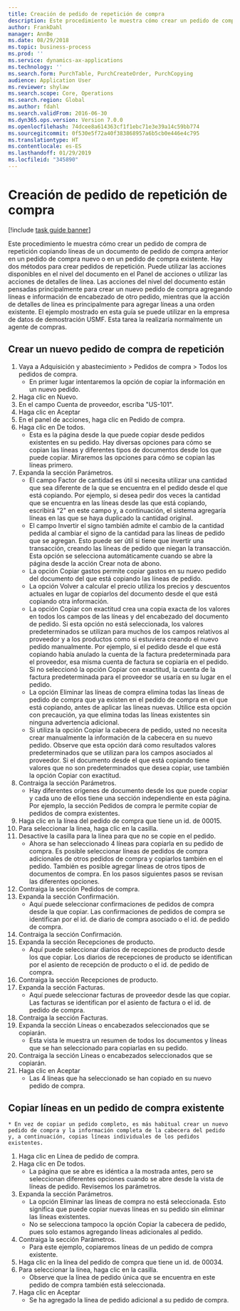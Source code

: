 ```yaml
---
title: Creación de pedido de repetición de compra
description: Este procedimiento le muestra cómo crear un pedido de compra de repetición copiando líneas de un documento de pedido de compra anterior en un pedido de compra nuevo o en un pedido de compra existente.
author: FrankDahl
manager: AnnBe
ms.date: 08/29/2018
ms.topic: business-process
ms.prod: ''
ms.service: dynamics-ax-applications
ms.technology: ''
ms.search.form: PurchTable, PurchCreateOrder, PurchCopying
audience: Application User
ms.reviewer: shylaw
ms.search.scope: Core, Operations
ms.search.region: Global
ms.author: fdahl
ms.search.validFrom: 2016-06-30
ms.dyn365.ops.version: Version 7.0.0
ms.openlocfilehash: 74dcee8a614363cf1f1ebc71e3e39a14c59bb774
ms.sourcegitcommit: 0f530e5f72a40f383868957a6b5cb0e446e4c795
ms.translationtype: HT
ms.contentlocale: es-ES
ms.lasthandoff: 01/29/2019
ms.locfileid: "345890"
---
```

# <a name="create-a-repeat-purchase-order"></a>Creación de pedido de repetición de compra

[!include [task guide banner](../../includes/task-guide-banner.md)]

Este procedimiento le muestra cómo crear un pedido de compra de repetición copiando líneas de un documento de pedido de compra anterior en un pedido de compra nuevo o en un pedido de compra existente. Hay dos métodos para crear pedidos de repetición. Puede utilizar las acciones disponibles en el nivel del documento en el Panel de acciones o utilizar las acciones de detalles de línea. Las acciones del nivel del documento están pensadas principalmente para crear un nuevo pedido de compra agregando líneas e información de encabezado de otro pedido, mientras que la acción de detalles de línea es principalmente para agregar líneas a una orden existente. El ejemplo mostrado en esta guía se puede utilizar en la empresa de datos de demostración USMF. Esta tarea la realizaría normalmente un agente de compras.


## <a name="create-a-new-repeat-purchase-order"></a>Crear un nuevo pedido de compra de repetición
1. Vaya a Adquisición y abastecimiento > Pedidos de compra > Todos los pedidos de compra.
    * En primer lugar intentaremos la opción de copiar la información en un nuevo pedido.  
2. Haga clic en Nuevo.
3. En el campo Cuenta de proveedor, escriba "US-101".
4. Haga clic en Aceptar
5. En el panel de acciones, haga clic en Pedido de compra.
6. Haga clic en De todos.
    * Esta es la página desde la que puede copiar desde pedidos existentes en su pedido. Hay diversas opciones para cómo se copian las líneas y diferentes tipos de documentos desde los que puede copiar. Miraremos las opciones para cómo se copian las líneas primero.   
7. Expanda la sección Parámetros.
    * El campo Factor de cantidad es útil si necesita utilizar una cantidad que sea diferente de la que se encuentra en el pedido desde el que está copiando. Por ejemplo, si desea pedir dos veces la cantidad que se encuentra en las líneas desde las que está copiando, escribirá “2" en este campo y, a continuación, el sistema agregaría líneas en las que se haya duplicado la cantidad original.  
    * El campo Invertir el signo también admite el cambio de la cantidad pedida al cambiar el signo de la cantidad para las líneas de pedido que se agregan. Esto puede ser útil si tiene que invertir una transacción, creando las líneas de pedido que niegan la transacción. Esta opción se selecciona automáticamente cuando se abre la página desde la acción Crear nota de abono.  
    * La opción Copiar gastos permite copiar gastos en su nuevo pedido del documento del que está copiando las líneas de pedido.  
    * La opción Volver a calcular el precio utiliza los precios y descuentos actuales en lugar de copiarlos del documento desde el que está copiando otra información.  
    * La opción Copiar con exactitud crea una copia exacta de los valores en todos los campos de las líneas y del encabezado del documento de pedido. Si esta opción no está seleccionada, los valores predeterminados se utilizan para muchos de los campos relativos al proveedor y a los productos como si estuviera creando el nuevo pedido manualmente. Por ejemplo, si el pedido desde el que está copiando había anulado la cuenta de la factura predeterminada para el proveedor, esa misma cuenta de factura se copiaría en el pedido. Si no seleccionó la opción Copiar con exactitud, la cuenta de la factura predeterminada para el proveedor se usaría en su lugar en el pedido.  
    * La opción Eliminar las líneas de compra elimina todas las líneas de pedido de compra que ya existen en el pedido de compra en el que está copiando, antes de aplicar las líneas nuevas. Utilice esta opción con precaución, ya que elimina todas las líneas existentes sin ninguna advertencia adicional.  
    * Si utiliza la opción Copiar la cabecera de pedido, usted no necesita crear manualmente la información de la cabecera en su nuevo pedido. Observe que esta opción dará como resultados valores predeterminados que se utilizan para los campos asociados al proveedor. Si el documento desde el que está copiando tiene valores que no son predeterminados que desea copiar, use también la opción Copiar con exactitud.  
8. Contraiga la sección Parámetros.
    * Hay diferentes orígenes de documento desde los que puede copiar y cada uno de ellos tiene una sección independiente en esta página. Por ejemplo, la sección Pedidos de compra le permite copiar de pedidos de compra existentes.  
9. Haga clic en la línea del pedido de compra que tiene un id. de 00015. 
10. Para seleccionar la línea, haga clic en la casilla.
11. Desactive la casilla para la línea para que no se copie en el pedido.
    * Ahora se han seleccionado 4 líneas para copiarla en su pedido de compra. Es posible seleccionar líneas de pedidos de compra adicionales de otros pedidos de compra y copiarlos también en el pedido. También es posible agregar líneas de otros tipos de documentos de compra. En los pasos siguientes pasos se revisan las diferentes opciones.  
12. Contraiga la sección Pedidos de compra.
13. Expanda la sección Confirmación.
    * Aquí puede seleccionar confirmaciones de pedidos de compra desde la que copiar. Las confirmaciones de pedidos de compra se identifican por el id. de diario de compra asociado o el id. de pedido de compra.  
14. Contraiga la sección Confirmación.
15. Expanda la sección Recepciones de producto.
    * Aquí puede seleccionar diarios de recepciones de producto desde los que copiar. Los diarios de recepciones de producto se identifican por el asiento de recepción de producto o el id. de pedido de compra.   
16. Contraiga la sección Recepciones de producto.
17. Expanda la sección Facturas.
    * Aquí puede seleccionar facturas de proveedor desde las que copiar. Las facturas se identifican por el asiento de factura o el id. de pedido de compra.   
18. Contraiga la sección Facturas.
19. Expanda la sección Líneas o encabezados seleccionados que se copiarán.
    * Esta vista le muestra un resumen de todos los documentos y líneas que se han seleccionado para copiarlas en su pedido.   
20. Contraiga la sección Líneas o encabezados seleccionados que se copiarán.
21. Haga clic en Aceptar
    * Las 4 líneas que ha seleccionado se han copiado en su nuevo pedido de compra.   

## <a name="copy-lines-to-an-existing-purchase-order"></a>Copiar líneas en un pedido de compra existente
    * En vez de copiar un pedido completo, es más habitual crear un nuevo pedido de compra y la información completa de la cabecera del pedido y, a continuación, copias líneas individuales de los pedidos existentes.  
1. Haga clic en Línea de pedido de compra.
2. Haga clic en De todos.
    * La página que se abre es idéntica a la mostrada antes, pero se seleccionan diferentes opciones cuando se abre desde la vista de líneas de pedido. Revisemos los parámetros.   
3. Expanda la sección Parámetros.
    * La opción Eliminar las líneas de compra no está seleccionada. Esto significa que puede copiar nuevas líneas en su pedido sin eliminar las líneas existentes.   
    * No se selecciona tampoco la opción Copiar la cabecera de pedido, pues solo estamos agregando líneas adicionales al pedido.   
4. Contraiga la sección Parámetros.
    * Para este ejemplo, copiaremos líneas de un pedido de compra existente.   
5. Haga clic en la línea del pedido de compra que tiene un id. de 00034. 
6. Para seleccionar la línea, haga clic en la casilla.
    * Observe que la línea de pedido única que se encuentra en este pedido de compra también está seleccionada.  
7. Haga clic en Aceptar
    * Se ha agregado la línea de pedido adicional a su pedido de compra.  


